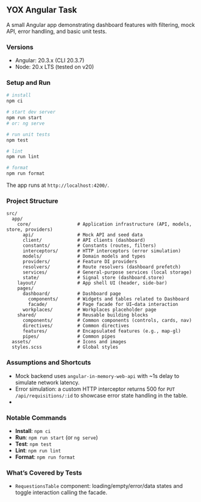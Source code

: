 ## YOX Angular Task

A small Angular app demonstrating dashboard features with filtering, mock API, error handling, and basic unit tests.

### Versions

- Angular: 20.3.x (CLI 20.3.7)
- Node: 20.x LTS (tested on v20)

### Setup and Run

```bash
# install
npm ci

# start dev server
npm run start
# or: ng serve

# run unit tests
npm test

# lint
npm run lint

# format
npm run format
```

The app runs at `http://localhost:4200/`.

### Project Structure

```text
src/
  app/
    core/                 # Application infrastructure (API, models, store, providers)
      api/                # Mock API and seed data
      client/             # API clients (dashboard)
      constants/          # Constants (routes, filters)
      interceptors/       # HTTP interceptors (error simulation)
      models/             # Domain models and types
      providers/          # Feature DI providers
      resolvers/          # Route resolvers (dashboard prefetch)
      services/           # General-purpose services (local storage)
      state/              # Signal store (dashboard.store)
    layout/               # App shell UI (header, side-bar)
    pages/
      dashboard/          # Dashboard page
        components/       # Widgets and tables related to Dashboard
        facade/           # Page facade for UI–data interaction
      workplaces/         # Workplaces placeholder page
    shared/               # Reusable building blocks
      components/         # Common components (controls, cards, nav)
      directives/         # Common directives
      features/           # Encapsulated features (e.g., map-gl)
      pipes/              # Common pipes
  assets/                 # Icons and images
  styles.scss             # Global styles
```

### Assumptions and Shortcuts

- Mock backend uses `angular-in-memory-web-api` with ~1s delay to simulate network latency.
- Error simulation: a custom HTTP interceptor returns 500 for `PUT /api/requisitions/:id` to showcase error state handling in the table.
-

### Notable Commands

- **Install**: `npm ci`
- **Run**: `npm run start` (or `ng serve`)
- **Test**: `npm test`
- **Lint**: `npm run lint`
- **Format**: `npm run format`

### What’s Covered by Tests

- `RequestionsTable` component: loading/empty/error/data states and toggle interaction calling the facade.
